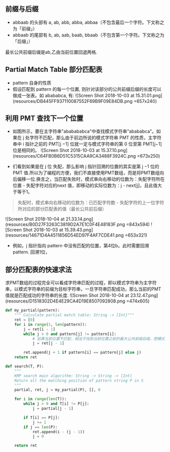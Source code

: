 ## 前缀与后缀

- abbaab 的头部有 a, ab, abb, abba, abbaa（不包含最后一个字符。下文称之为「前缀」）
- abbaab 的尾部有 b, ab, aab, baab, bbaab（不包含第一个字符。下文称之为「后缀」）

最长公共前缀后缀是ab,乙由当前位置回退两格.

## Partial Match Table 部分匹配表
- pattern 自身的性质
- 假设匹配到 pattern 的每一个位置, 则针对该部分的公共前缀后缀的长度可以做成一张表。如 abababca, 有:
![Screen Shot 2018-10-03 at 15.31.01.png](resources/DB445FF937110087552F69B9F09E84DB.png =657x240)


## 利用 PMT 查找下一个位置
- 如图所示，要在主字符串"ababababca"中查找模式字符串"abababca"。如果在 j 处字符不匹配，那么由于前边所说的模式字符串 PMT 的性质，主字符串中 i 指针之前的 PMT[j −1] 位就一定与模式字符串的第 0 位至第 PMT[j−1] 位是相同的。
![Screen Shot 2018-10-03 at 15.37.10.png](resources/C64FB0B6D51C5315CAA9CA3488F3924C.png =673x250)

- 们看到如果是在 j 位 失配，那么影响 j 指针回溯的位置的其实是第 j −1 位的 PMT 值.所以为了编程的方便，我们不直接使用PMT数组，而是将PMT数组向后偏移一位.换言之，当匹配失败时，模式串向右移动的位数为：失配字符所在位置 - 失配字符对应的next 值，即移动的实际位数为：j - next[j]，且此值大于等于1。

> 失配时，模式串向右移动的位数为：已匹配字符数 - 失配字符的上一位字符所对应的部分匹配表的值（最长公共前后缀）

![Screen Shot 2018-10-04 at 21.33.14.png](resources/B0D27F3263C3819D2A7E1C0F4E48183F.png =843x594)
![Screen Shot 2018-10-03 at 15.39.43.png](resources/14671D4A4511856D54ED97F4AF7CDE41.png =653x321)

- 例如，j 指针指向 pattern 中没有匹配的位置，第4位b。此时需要回溯 pattern. 回溯1位，


## 部分匹配表的快速求法
求PMT数组的过程完全可以看成字符串匹配的过程，即以模式字符串为主字符串，以模式字符串的前缀为目标字符串，一旦字符串匹配成功，那么当前的PMT值就是匹配成功的字符串的长度.
![Screen Shot 2018-10-04 at 23.12.47.png](resources/D1518302D4E4E29CA4D19E8507092808.png =474x605)

```Python
def my_partial(pattern):
    """ Calculate partial match table: String -> [Int]"""
    ret = [0]
    for i in range(1, len(pattern)):
        j = ret[i - 1]
        while j > 0 and pattern[j] != pattern[i]:
            # 如果当前位置不匹配，相当于找到当前位置之前的最大公共前缀后缀，把模式字符串移动 j - ret[ j - 1] 位
            j = ret[j - 1]

        ret.append(j + 1 if pattern[i] == pattern[j] else j)
    return ret

def search(T, P):
    """
    KMP search main algorithm: String -> String -> [Int]
    Return all the matching position of pattern string P in S
    """
    partial, ret, j = my_partial(P), [], 0

    for i in range(len(T)):
        while j > 0 and T[i] != P[j]:
            j = partial[j - 1]

        if T[i] == P[j]:
            j += 1
        if j == len(P):
            ret.append(i - (j - 1))
            j = 0

    return ret
    
```